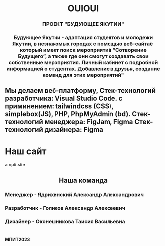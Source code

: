 <h1 align="center">OUIOUI</h1>
<h3 align="center">ПРОЕКТ "БУДУЮЩЕЕ ЯКУТИИ"</h3>
<h3 align="center">Будующее Якутии - адаптация студентов и молодежи Якутии, в незнакомых городах с помощью веб-сайтаё который имеет поиск мероприятий “Сотворение Будущего”, а также где они смогут создавать свои собственные мероприятия. Личный кабинет с подробной информацией о студентах. Добавление в друзья, создание команд для этих мероприятий"</h3>
<h2>Мы делаем веб-платформу, 
Стек-технологий разработчика: Visual Studio Code.
с приминением: tailwindcss (CSS), simplebox(JS), PHP, PhpMyAdmin (bd).
Стек-технологий менеджера: FigJam, Figma
Стек-технологий дизайнера: Figma</2h>
<h1>Наш сайт</h1>
<a htef="ampit.site">ampit.site</a>
<h2 align="center">Наша команда</h2>
<h3></h3>
<h3>Менеджер - Ядрихинский Александр Александрович</h3>
<h3></h3>
<h3>Разработчик - Голиков Александр Алексеевич</h3>
<h3></h3>
<h3>Дизайнер - Оконешникова Таисия Васильевна</h3>
<h1></h1>
<h4>МПИТ2023</h4>

